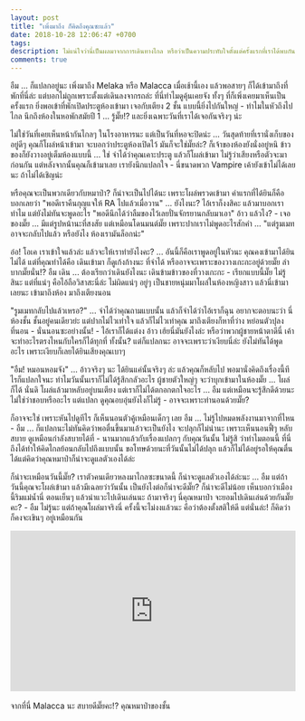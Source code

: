 ```yaml
---
layout: post
title: "เพิ่งมาถึง ก็คิดถึงคุณซะแล้ว"
date: 2018-10-28 12:06:47 +0700
tags:
description: ไม่แน่ใจว่านี่เป็นผลมาจากการเดินทางไกล หรือว่าเป็นความประทับใจตั้งแต่ครั้งแรกที่เราได้พบกัน (จริงๆ)
comments: true
---
```

อืม ... ก็แปลกอยู่นะ เพิ่งมาถึง Melaka หรือ Malacca เมื่อเช้านี้เอง แล้วพอสายๆ ก็ได้เข้ามาถึงที่พักที่นี่ล่ะ แต่บอกไม่ถูกเพราะตั้งแต่เดินลงจากรถล่ะ ที่นี่ทำไมดูคุ้นเคยจัง ทั้งๆ ที่ก็เพิ่งเคยมาเห็นเป็นครั้งแรก ยิ่งพอเข้าที่พักเปิดประตูห้องเข้ามา เจอกับเตียง 2 ชั้น แบบนี้ยิ่งไปกันใหญ่ - ทำไมในหัวถึงไปไกล นึกถึงห้องในหอพักสมัยปี 1 ... รู้มั๊ย!? และยิ่งเฉพาะวันที่เราได้เจอกันจริงๆ น่ะ

ไม่ใช่วันที่เคยเห็นหน้ากันไกลๆ ในโรงอาหารนะ แต่เป็นวันที่หอจะปิดน่ะ ... วันสุดท้ายที่เรานั่งเก็บของอยู่ดีๆ คุณก็โผล่หน้าเข้ามา จะบอกว่าประตูห้องเปิดไว้ มันก็จะใช่มั๊ยล่ะ? ก็เจ้าของห้องยังนั่งอยู่หนิ ข้าวของก็ยังวางอยู่เต็มห้องแบบนี้ ... ใช่ จำได้ว่าคุณเคาะประตู แล้วก็โผล่เข้ามา ไม่รู้ว่าเสียงหรือตัวจะมาก่อนกัน แต่หลังจากนั้นคุณก็เข้ามาเลย เรายังนึกแปลกใจ - นี่ขนาดพวก Vampire เค้ายังเข้าไม่ได้เลยนะ ถ้าไม่ได้เชิญน่ะ

หรือคุณจะเป็นพวกเดียวกับหมาป่า? ก็น่าจะเป็นไปได้นะ เพราะโผล่พรวดเข้ามา คำแรกที่ได้ยินก็คือบอกเลยว่า "พอดีเราคืนกุญแจให้ RA ไปแล้วเมื่อวาน" ... ยังไงนะ? ไอ้เราก็งงสิคะ แล้วมาบอกเราทำไม แต่ยังไม่ทันจะพูดอะไร "พอดีนึกได้ว่าลืมของไว้เลยปั่นจักรยานกลับมาเอา" อ้าว แล้วไง? - เจอของมั๊ย ... มีแต่รูปหน้านะที่สงสัย แต่เหมือนโดนมนต์มั๊ย เพราะปากเราไม่พูดอะไรสักคำ ... "แต่รูมเมทอาจจะกลับไปแล้ว หรือยังไง ห้องเรามันล็อกน่ะ"

อ๋อ! โอเค เราเข้าใจแล้วล่ะ แล้วจะให้เราทำยังไงคะ? ... อันนี้ก็คือเราพูดอยู่ในหัวนะ คุณคงเข้ามาได้ยินไม่ได้ แต่ที่คุณทำได้คือ เดินเข้ามา ก็ดูเก้งก้างนะ ที่จำได้ หรืออาจจะเพราะของวางเกะกะอยู่ด้วยมั๊ย ลำบากมั๊ยนั่น!? อืม เดิน ... ต้องเรียกว่าเดินยังไงนะ เดินข้ามข้าวของที่วางเกะกะ - เรียกแบบนี้มั๊ย ไม่รู้สินะ แต่ที่แน่ๆ คือไอ้ถือวิสาสะนี่ล่ะ ไม่ผิดแน่ๆ อยู่ๆ เป็นชายหนุ่มมาโผล่ในห้องหญิงสาว แล้วนี่เข้ามาเลยนะ เข้ามาถึงห้อง มาถึงเตียงนอน

"รูมเมทกลับไปแล้วเหรอ?" ... จำได้ว่าคุณถามแบบนั้น แล้วก็จำได้ว่าไอ้เราก็ฉุน อยากจะตอบนะว่า นี่ห้องชั้น ชั้นอยู่คนเดียวย่ะ แต่ปากไม่ไวเท่าใจ แล้วก็ไม่ไวเท่าคุณ มาถึงเตียงก็หาที่ว่าง หย่อนตัวปุลงที่นอน - นั่นนอนซะอย่างนั้น! - ไอ้เราก็ได้แต่งง อ้าว เฮ้ยนี่มันยังไงล่ะ หรือว่าพวกผู้ชายหน้าตาดีนี่ เค้าจะทำอะไรตรงไหนกับใครก็ได้ทุกที่ ทั้งนั้น? แต่ก็แปลกนะ อาจจะเพราะว่าเงียบนี่ล่ะ ยังไม่ทันได้พูดอะไร เพราะเงียบก็เลยได้ยินเสียงคุณเบาๆ

"อืม! หมอนหอมจัง" ... อ้าวจริงๆ นะ ได้ยินแค่นั้นจริงๆ ล่ะ แล้วคุณก็หลับไป พอมานั่งคิดถึงเรื่องนี้ทีไรก็แปลกใจนะ ทำไมวันนั้นเราก็ไม่ได้รู้สึกกลัวอะไร ผู้ชายตัวใหญ่ๆ จะว่าบุกเข้ามาในห้องมั๊ย ... โผล่ก็ได้ นั่นดิ โผล่แล้วมาหลับอยู่บนเตียง แต่เราก็ไม่ได้ตกอกตกใจอะไร ... อืม แต่เหมือนจะรู้สึกดีด้วยนะ ไม่ใช่ว่าชอบหรืออะไร แต่แปลก ดูคุณอบอุ่นยังไงก็ไม่รู้ - อาจจะเพราะท่านอนด้วยมั๊ย?

ก็อาจจะใช่ เพราะหันไปดูทีไร ก็เห็นนอนตัวคู้เหมือนเด็กๆ เลย อืม ... ไม่รู้ไปหมดพลังงานมาจากที่ไหน - อืม ... ก็แปลกนะไม่ทันคิดว่าพอตื่นขึ้นมาแล้วจะเป็นยังไง จะปลุกก็ไม่น่านะ เพราะเห็นนอนฟี้ๆ หลับสบาย ดูเหมือนกำลังสบายได้ที่ - นานมากแล้วกับเรื่องแปลกๆ กับคุณวันนั้น ไม่รู้สิ ว่าทำไมตอนนี้ ที่นี่ ถึงได้ทำให้คิดไกลย้อนกลับไปถึงแบบนั้น ขอโทษด้วยนะที่วันนั้นไม่ได้ปลุก แล้วก็ไม่ได้อยู่รอให้คุณตื่น ได้แต่คิดว่าคุณหมาป่าก็น่าจะดูแลตัวเองได้ล่ะ

ก็น่าจะเหมือนวันนี้มั๊ย? เราตัวคนเดียวหลงมาไกลซะขนาดนี้ ก็น่าจะดูแลตัวเองได้ล่ะนะ ... อืม แต่ถ้าวันนี้คุณจะโผล่เข้ามา แล้วมีเฉลยว่าวันนั้น เป็นยังไงต่อก็น่าจะดีมั๊ย? ก็น่าจะดีไม่น้อย เห็นบอกว่าเมืองนี้ริมแม่น้ำนี่ ตอนเย็นๆ แล้วน่าแวะไปเดินเล่นนะ ถ้ามาจริงๆ นี่คุณหมาป่า จะยอมไปเดินเล่นด้วยกันมั๊ยคะ? - อืม ไม่รู้นะ แต่ถ้าคุณโผล่มาจริงนี่ ครั้งนี้จะไม่งงแล้วนะ คือว่าต้องตั้งสติให้ดี แต่นั่นล่ะ! ก็คิดว่า ก็คงจะเขินๆ อยู่เหมือนกัน

<div style="position:relative;width:100%;height:0;padding-bottom:56.25%;">
<iframe style="width:100%;height:100%;position:absolute;top:0;left:0;" src="https://www.youtube.com/embed/C4DcS4DUvao" frameborder="0" allow="autoplay; encrypted-media" allowfullscreen>
</iframe>
</div>
<br />จากที่นี่ Malacca นะ <i class="fa fa-heart" style="color:#C38FD6"></i> สบายดีมั๊ยคะ!? คุณหมาป่าของชั้น
